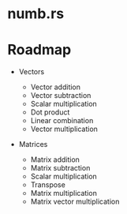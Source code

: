 # numb.rs

# Roadmap
- Vectors
    - Vector addition
    - Vector subtraction
    - Scalar multiplication
    - Dot product
    - Linear combination
    - Vector multiplication

- Matrices
    - Matrix addition
    - Matrix subtraction
    - Scalar multiplication
    - Transpose
    - Matrix multiplication
    - Matrix vector multiplication

